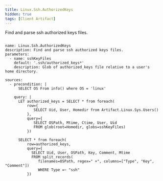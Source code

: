 ```yaml
---
title: Linux.Ssh.AuthorizedKeys
hidden: true
tags: [Client Artifact]
---
```


Find and parse ssh authorized keys files.

<pre><code class="language-yaml">
name: Linux.Ssh.AuthorizedKeys
description: Find and parse ssh authorized keys files.
parameters:
  - name: sshKeyFiles
    default: &#x27;.ssh/authorized_keys*&#x27;
    description: Glob of authorized_keys file relative to a user&#x27;s home directory.

sources:
  - precondition: |
      SELECT OS From info() where OS = &#x27;linux&#x27;

    query: |
      LET authorized_keys = SELECT * from foreach(
          row={
             SELECT Uid, User, Homedir from Artifact.Linux.Sys.Users()
          },
          query={
             SELECT OSPath, Mtime, Ctime, User, Uid
             FROM glob(root=Homedir, globs=sshKeyFiles)
          })

      SELECT * from foreach(
          row=authorized_keys,
          query={
            SELECT Uid, User, OSPath, Key, Comment, Mtime
            FROM split_records(
               filenames=OSPath, regex=&quot; +&quot;, columns=[&quot;Type&quot;, &quot;Key&quot;, &quot;Comment&quot;])
               WHERE Type =~ &quot;ssh&quot;
          })

</code></pre>

